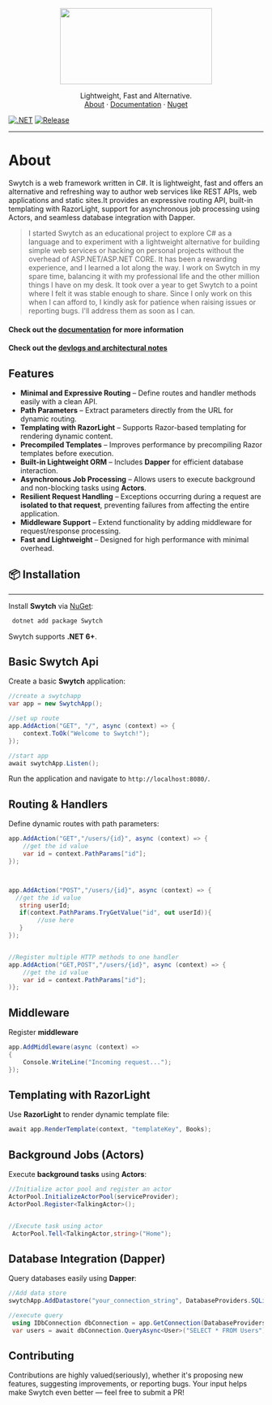 <!-- LOGO -->

<p align="center">
 <img src="https://github.com/Gwali-1/Swytch/blob/main/Swytch/Logos/logo-1.png?raw=true" width=300 height=150>
</p>
<p align="center">
   Lightweight, Fast and Alternative.
    <br />
    <a href="#about">About</a>
    ·
    <a href="#">Documentation</a>
    ·
    <a href="#">Nuget</a>
</p>

[![.NET](https://github.com/Gwali-1/Swytch/actions/workflows/dotnet_build.yml/badge.svg)](https://github.com/Gwali-1/Swytch/actions/workflows/dotnet_build.yml)
[![Release](https://github.com/Gwali-1/Swytch/actions/workflows/release.yml/badge.svg)](https://github.com/Gwali-1/Swytch/actions/workflows/release.yml)

---


# About

Swytch is a web framework written in C#. It is lightweight, fast and offers an alternative and refreshing
way to author web services like REST APIs, web applications and static sites.It provides an expressive routing API, built-in
templating with RazorLight, support for asynchronous job
processing using Actors, and seamless database integration with Dapper.


> I started Swytch as an educational project to explore C# as a language and to experiment with a lightweight
> alternative
> for building simple web services or hacking on personal projects without the overhead of ASP.NET/ASP.NET CORE. It has
> been a
> rewarding experience, and I learned a lot along the way.
> I work on Swytch in my spare time, balancing it with my professional life and the other million things I have on my
> desk. It took over a year to get Swytch to a point where
> I felt it was stable enough to share. Since I only work on this when I can afford to, I kindly ask for patience when
> raising issues or reporting bugs. I'll address them as soon as I can.

#### Check out the [documentation](#) for more information

#### Check out the [devlogs and architectural notes ](https://github.com/Gwali-1/Swytch/blob/main/Notes/notes_26_06_24.md)

## Features

- **Minimal and Expressive Routing** – Define routes and handler methods easily with a clean API.
- **Path Parameters** – Extract parameters directly from the URL for dynamic routing.
- **Templating with RazorLight** – Supports Razor-based templating for rendering dynamic content.
- **Precompiled Templates** – Improves performance by precompiling Razor templates before execution.
- **Built-in Lightweight ORM** – Includes **Dapper** for efficient database interaction.
- **Asynchronous Job Processing** – Allows users to execute background and non-blocking tasks using **Actors**.
- **Resilient Request Handling** – Exceptions occurring during a request are **isolated to that request**, preventing
  failures from affecting the entire application.
- **Middleware Support** – Extend functionality by adding middleware for request/response processing.
- **Fast and Lightweight** – Designed for high performance with minimal overhead.

## 📦 Installation

---

Install **Swytch** via [NuGet](#):

```sh
 dotnet add package Swytch
```

Swytch supports **.NET 6+**.

## Basic Swytch Api

Create a basic **Swytch** application:

```csharp
//create a swytchapp
var app = new SwytchApp();

//set up route 
app.AddAction("GET", "/", async (context) => {
    context.ToOk("Welcome to Swytch!");
});

//start app
await swytchApp.Listen(); 
```

Run the application and navigate to `http://localhost:8080/`.

## Routing & Handlers


Define dynamic routes with path parameters:

```csharp
app.AddAction("GET","/users/{id}", async (context) => { 
    //get the id value
    var id = context.PathParams["id"];
});



app.AddAction("POST","/users/{id}", async (context) => { 
  //get the id value
   string userId;
   if(context.PathParams.TryGetValue("id", out userId)){
        //use here 
   }
});


//Register multiple HTTP methods to one handler
app.AddAction("GET,POST","/users/{id}", async (context) => { 
    //get the id value
    var id = context.PathParams["id"];
)};

```

## Middleware

Register **middleware**

```csharp
app.AddMiddleware(async (context) =>
{
    Console.WriteLine("Incoming request...");
});
```

## Templating with RazorLight


Use **RazorLight** to render dynamic template file:

```csharp
await app.RenderTemplate(context, "templateKey", Books);
```

## Background  Jobs (Actors)


Execute **background tasks** using **Actors**:

```csharp
//Initialize actor pool and register an actor
ActorPool.InitializeActorPool(serviceProvider);
ActorPool.Register<TalkingActor>();


//Execute task using actor
 ActorPool.Tell<TalkingActor,string>("Home");
```

## Database Integration (Dapper)

Query databases easily using **Dapper**:

```csharp
//Add data store 
swytchApp.AddDatastore("your_connection_string", DatabaseProviders.SQLite);

//execute query
 using IDbConnection dbConnection = app.GetConnection(DatabaseProviders.SQLite);
 var users = await dbConnection.QueryAsync<User>("SELECT * FROM Users");
```

## Contributing


Contributions are highly valued(seriously), whether it's proposing new features, suggesting improvements, or reporting bugs. Your
input helps make Swytch even better — feel free to submit a PR! 


